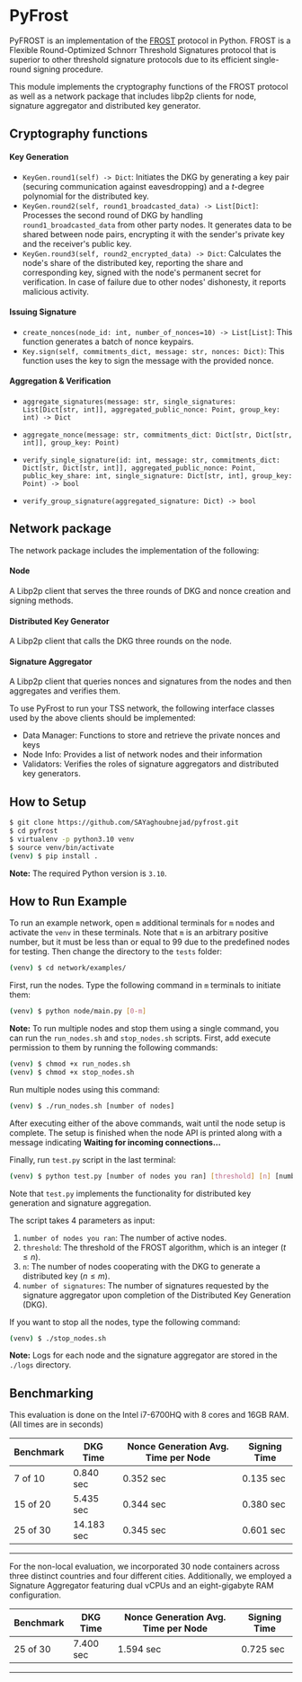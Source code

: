 # PyFrost

PyFROST is an implementation of the [FROST](https://eprint.iacr.org/2020/852.pdf) protocol in Python. FROST is a Flexible Round-Optimized Schnorr Threshold Signatures protocol that is superior to other threshold signature protocols due to its efficient single-round signing procedure.

This module implements the cryptography functions of the FROST protocol as well as a network package that includes libp2p clients for node, signature aggregator and distributed key generator.

## Cryptography functions

#### Key Generation

- `KeyGen.round1(self) -> Dict`: Initiates the DKG by generating a key pair (securing communication against eavesdropping) and a $t$-degree polynomial for the distributed key.
- `KeyGen.round2(self, round1_broadcasted_data) -> List[Dict]`: Processes the second round of DKG by handling `round1_broadcasted_data` from other party nodes. It generates data to be shared between node pairs, encrypting it with the sender's private key and the receiver's public key.
- `KeyGen.round3(self, round2_encrypted_data) -> Dict`: Calculates the node's share of the distributed key, reporting the share and corresponding key, signed with the node's permanent secret for verification. In case of failure due to other nodes' dishonesty, it reports malicious activity.

#### Issuing Signature

- `create_nonces(node_id: int, number_of_nonces=10) -> List[List]`: This function generates a batch of nonce keypairs.
- `Key.sign(self, commitments_dict, message: str, nonces: Dict)`: This function uses the key to sign the message with the provided nonce.
   
#### Aggregation & Verification

- `aggregate_signatures(message: str, single_signatures: List[Dict[str, int]], aggregated_public_nonce: Point, group_key: int) -> Dict`
- `aggregate_nonce(message: str, commitments_dict: Dict[str, Dict[str, int]], group_key: Point)`

- `verify_single_signature(id: int, message: str, commitments_dict: Dict[str, Dict[str, int]], aggregated_public_nonce: Point,
                            public_key_share: int, single_signature: Dict[str, int], group_key: Point) -> bool`
- `verify_group_signature(aggregated_signature: Dict) -> bool`


## Network package

The network package includes the implementation of the following:

#### Node
A Libp2p client that serves the three rounds of DKG and nonce creation and signing methods.

#### Distributed Key Generator
A Libp2p client that calls the DKG three rounds on the node.

#### Signature Aggregator
A Libp2p client that queries nonces and signatures from the nodes and then aggregates and verifies them.

To use PyFrost to run your TSS network, the following interface classes used by the above clients should be implemented:
- Data Manager: Functions to store and retrieve the private nonces and keys 
- Node Info: Provides a list of network nodes and their information
- Validators: Verifies the roles of signature aggregators and distributed key generators.

## How to Setup

```bash
$ git clone https://github.com/SAYaghoubnejad/pyfrost.git
$ cd pyfrost
$ virtualenv -p python3.10 venv
$ source venv/bin/activate
(venv) $ pip install .
```

**Note:** The required Python version is `3.10`.

## How to Run Example

To run an example network, open `m` additional terminals for `m` nodes and activate the `venv` in these terminals. Note that `m` is an arbitrary positive number, but it must be less than or equal to 99 due to the predefined nodes for testing. Then change the directory to the `tests` folder:

```bash
(venv) $ cd network/examples/
```

First, run the nodes. Type the following command in `m` terminals to initiate them:

```bash
(venv) $ python node/main.py [0-m]
```

**Note:** To run multiple nodes and stop them using a single command, you can run the `run_nodes.sh` and `stop_nodes.sh` scripts. First, add execute permission to them by running the following commands:

```bash
(venv) $ chmod +x run_nodes.sh
(venv) $ chmod +x stop_nodes.sh
```

Run multiple nodes using this command:

```bash
(venv) $ ./run_nodes.sh [number of nodes]
```

After executing either of the above commands, wait until the node setup is complete. The setup is finished when the node API is printed along with a message indicating **Waiting for incoming connections...**

Finally, run `test.py` script in the last terminal:

```bash
(venv) $ python test.py [number of nodes you ran] [threshold] [n] [number of signatures]
```

Note that `test.py` implements the functionality for distributed key generation and signature aggregation.

The script takes 4 parameters as input:

1. `number of nodes you ran`: The number of active nodes.
2. `threshold`: The threshold of the FROST algorithm, which is an integer ($t \leq n$).
3. `n`: The number of nodes cooperating with the DKG to generate a distributed key ($n \leq m$).
4. `number of signatures`: The number of signatures requested by the signature aggregator upon completion of the Distributed Key Generation (DKG).

If you want to stop all the nodes, type the following command:

```bash
(venv) $ ./stop_nodes.sh
```

**Note:** Logs for each node and the signature aggregator are stored in the `./logs` directory.

## Benchmarking

This evaluation is done on the Intel i7-6700HQ with 8 cores and 16GB RAM. (All times are in seconds)

| Benchmark                     | DKG Time | Nonce Generation Avg. Time per Node | Signing Time |
|-------------------------------|----------|-------------------------------------|--------------|
|  7 of 10                      | 0.840 sec| 0.352 sec                           | 0.135 sec    | 
| 15 of 20                      | 5.435 sec| 0.344 sec                           | 0.380 sec    |
| 25 of 30                      |14.183 sec| 0.345 sec                           | 0.601 sec    |

---

For the non-local evaluation, we incorporated 30 node containers across three distinct countries and four different cities. Additionally, we employed a Signature Aggregator featuring dual vCPUs and an eight-gigabyte RAM configuration.

| Benchmark                     | DKG Time | Nonce Generation Avg. Time per Node | Signing Time |
|-------------------------------|----------|-------------------------------------|--------------|
| 25 of 30                      | 7.400 sec| 1.594 sec                           | 0.725 sec    |

---

